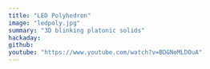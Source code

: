 ```yaml
---
title: "LED Polyhedron"
image: "ledpoly.jpg"
summary: "3D blinking platonic solids"
hackaday:
github:
youtube: "https://www.youtube.com/watch?v=BDGNoMLDOuA"
---
```

